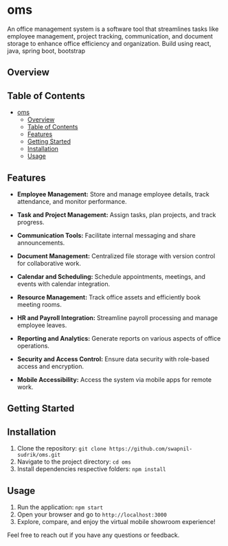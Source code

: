 # oms
An office management system is a software tool that streamlines tasks like employee management, project tracking, communication, and document storage to enhance office efficiency and organization. Build using react, java, spring boot, bootstrap


## Overview

## Table of Contents

- [oms](#oms)
  - [Overview](#overview)
  - [Table of Contents](#table-of-contents)
  - [Features](#features)
  - [Getting Started](#getting-started)
  - [Installation](#installation)
  - [Usage](#usage)

## Features

- **Employee Management:** Store and manage employee details, track attendance, and monitor performance.

- **Task and Project Management:** Assign tasks, plan projects, and track progress.

- **Communication Tools:** Facilitate internal messaging and share announcements.

- **Document Management:** Centralized file storage with version control for collaborative work.

- **Calendar and Scheduling:** Schedule appointments, meetings, and events with calendar integration.

- **Resource Management:** Track office assets and efficiently book meeting rooms.

- **HR and Payroll Integration:** Streamline payroll processing and manage employee leaves.

- **Reporting and Analytics:** Generate reports on various aspects of office operations.

- **Security and Access Control:** Ensure data security with role-based access and encryption.

- **Mobile Accessibility:** Access the system via mobile apps for remote work.

## Getting Started

## Installation

1. Clone the repository: `git clone https://github.com/swapnil-sudrik/oms.git`
2. Navigate to the project directory: `cd oms`
3. Install dependencies respective folders: `npm install`

## Usage

1. Run the application: `npm start`
2. Open your browser and go to `http://localhost:3000`
3. Explore, compare, and enjoy the virtual mobile showroom experience!

Feel free to reach out if you have any questions or feedback.


